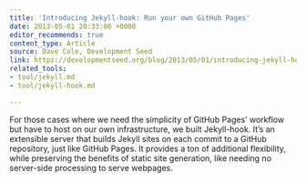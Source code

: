 ```yaml
---
title: 'Introducing Jekyll-hook: Run your own GitHub Pages'
date: 2013-05-01 20:33:00 +0000
editor_recommends: true
content_type: Article
source: Dave Cole, Development Seed
link: https://developmentseed.org/blog/2013/05/01/introducing-jekyll-hook/
related_tools:
- tool/jekyll.md
- tool/jekyll-hook.md

---
```

For those cases where we need the simplicity of GitHub Pages’ workflow but have to host on our own infrastructure, we built Jekyll-hook. It’s an extensible server that builds Jekyll sites on each commit to a GitHub repository, just like GitHub Pages. It provides a ton of additional flexibility, while preserving the benefits of static site generation, like needing no server-side processing to serve webpages.



